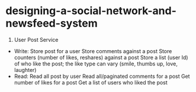 # designing-a-social-network-and-newsfeed-system


1. User Post Service
  + Write:
      Store post for a user
      Store comments against a post
      Store counters (number of likes, reshares) against a post
      Store a list (user Id) of who like the post; the like type can vary (smile, thumbs up, love, laughter)
  + Read:
      Read all post by user
      Read all/paginated comments for a post
      Get number of likes for a post
      Get a list of users who liked the post
    
